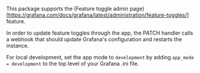 This package supports the (Feature toggle admin page)[https://grafana.com/docs/grafana/latest/administration/feature-toggles/] feature. 

In order to update feature toggles through the app, the PATCH handler calls a webhook that should update Grafana's configuration and restarts the instance. 

For local development, set the app mode to `development` by adding `app_mode = development` to the top level of your Grafana .ini file.